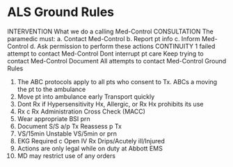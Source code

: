 # ALS Ground Rules

INTERVENTION  What we do a calling Med-Control
CONSULTATION  The paramedic must:
a.	Contact Med-Control
b.	Report pt info
c.	Inform Med-Control
d.	Ask permission to perform these actions
CONTINUITY 1 failed attempt to contact Med-Control
Dont interrupt pt care  Keep trying to contact Med-Control
Document All attempts to contact Med-Control
Ground Rules
1.	The ABC protocols apply to all pts who consent to Tx.
ABCs a moving the pt to the ambulance
2.	Move pt into ambulance early  Transport quickly
3.	Dont Rx if  Hypersensitivity Hx, Allergic, or Rx Hx prohibits its use
4.	Rx c Rx Administration Cross Check (MACC)
5.	Wear appropriate BSI prn
6.	Document S/S a/p Tx  Reassess p Tx
7.	VS/15min  Unstable VS/5min  or prn
8.	EKG  Required c Open IV Rx Drips/Acutely ill/Injured
9.	Actions are only legal while on duty at Abbott EMS
10.	MD may restrict use of any orders
